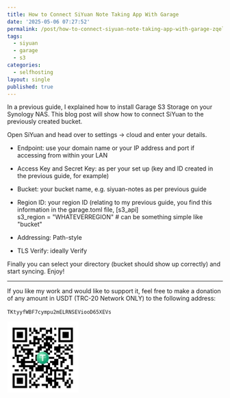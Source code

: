 ```yaml
---
title: How to Connect SiYuan Note Taking App With Garage
date: '2025-05-06 07:27:52'
permalink: /post/how-to-connect-siyuan-note-taking-app-with-garage-zqelbg.html
tags:
  - siyuan
  - garage
  - s3
categories:
  - selfhosting
layout: single
published: true
---
```






In a previous guide, I explained how to install Garage S3 Storage on your Synology NAS. This blog post will show how to connect SiYuan to the previously created bucket.

Open SiYuan and head over to settings -> cloud and enter your details.

* Endpoint: use your domain name or your IP address and port if accessing from within your LAN
* Access Key and Secret Key: as per your set up (key and ID created in the previous guide, for example)
* Bucket: your bucket name, e.g. siyuan-notes as per previous guide
* Region ID: your region ID (relating to my previous guide, you find this information in the garage.toml file, [s3_api]  
  s3_region = "WHATEVERREGION" # can be something simple like "bucket"

* Addressing: Path-style
* TLS Verify: ideally Verify

Finally you can select your directory (bucket should show up correctly) and start syncing. Enjoy!

---

If you like my work and would like to support it, feel free to make a donation of any amount in USDT (TRC-20 Network ONLY) to the following address:

​`TKtyyfWBF7cympu2mELRNSEViooD65XEVs`​

![usdt_address](/assets/images/usdt_address-20250505210352-ov0ohqk.jpg)
